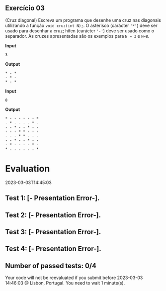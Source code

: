 ## Exercício 03

(Cruz diagonal) Escreva um programa que desenhe uma cruz nas diagonais utilizando a função `void cruz(int N);`.  O asterisco (carácter `'*'`) deve ser usado para desenhar a cruz; hífen (carácter `'-'`) deve ser usado como o separador. As cruzes apresentadas são os exemplos para `N = 3` e `N=8`.

**Input**
```
3
```

**Output**
```
* - *
- * -
* - *
```

**Input**
```
8
```

**Output**
```
* - - - - - - *
- * - - - - * -
- - * - - * - -
- - - * * - - -
- - - * * - - -
- - * - - * - -
- * - - - - * -
* - - - - - - *
```



# Evaluation

2023-03-03T14:45:03

## Test 1: [- Presentation Error-].
## Test 2: [- Presentation Error-].
## Test 3: [- Presentation Error-].
## Test 4: [- Presentation Error-].


## Number of passed tests: 0/4


Your code will not be reevaluated if you submit before 2023-03-03 14:46:03 @ Lisbon, Portugal. You need to wait 1 minute(s).

